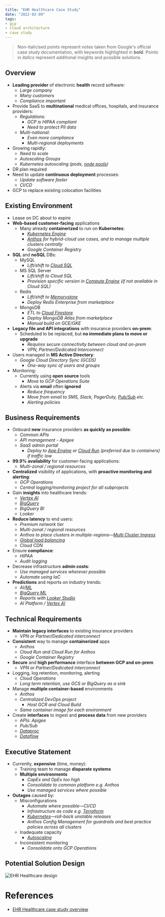 ```yaml
---
title: "EHR Healthcare Case Study"
date: "2022-02-09"
tags:
- gcp
- cloud architecture
- case study
---
```


> Non-italicised points represent notes taken from Google's official case study documentation, with keywords highlighted in **bold**.
> Points in *italics* represent additional insights and possible solutions.

## Overview

- **Leading provider** of electronic **health** record software:
	- *Large company*
	- *Many customers*
	- *Compliance important*
- Provide SaaS to **multinational** medical offices, hospitals, and insurance providers:
	- *Regulations:*
		- *GCP is HIPAA compliant*
		- *Need to protect PII data*
	- *Multi-national:*
		- *Even more compliance*
		- *Multi-regional deployments*
- Growing rapidly:
	- *Need to scale*
	- *Autoscaling Groups*
	- *Kubernetes autoscaling (pods, [node pools](notes/GKE%20Cluster%20Autoscaling.md))*
- DR plan required
- Need to update **continuous deployment** processes:
	- *Update software faster*
	- *CI/CD*
- GCP to replace existing colocation facilities

## Existing Environment

- Lease on DC about to expire
- **Web-based customer-facing** applications
	- Many already **containerized** to run on **Kubernetes**:
		- *[Kubernetes Engine](notes/GCP%20Kubernetes%20Engine%20(GKE).md)*
		- *[Anthos](notes/GCP%20Anthos.md) for hybrid-cloud use cases, and to manage multiple clusters centrally*
		- *Google Container Registry*
- **SQL** and **noSQL** DBs:
	- MySQL
		- *Lift/shift to [Cloud SQL](notes/GCP%20Cloud%20SQL.md)*
	- MS SQL Server
		- *Lift/shift to Cloud SQL*
		- *Provision specific version in [Compute Engine](notes/GCP%20Compute%20Engine.md) (if not available in Cloud SQL)*
	- Redis
		- *Lift/shift to [Memorystore](notes/GCP%20Memorystore.md)*
		- *Deploy Redis Enterprise from marketplace*
	- MongoDB
		- *ETL to [Cloud Firestore](notes/GCP%20Cloud%20Firestore.md)*
		- *Deploy MongoDB Atlas from marketplace*
		- *Manual build on GCE/GKE*
- **Legacy file and API integrations** with insurance providers **on-prem**:
	- Scheduled to be replaced, but **no immediate plans to move or upgrade**
		- *Requires secure connectivity between cloud and on-prem*
		- *VPN, Partner/Dedicated Interconnect*
- Users managed in **MS Active Directory**:
	- *Google Cloud Directory Sync (GCDS)*
		- *One-way sync of users and groups*
- Monitoring:
	- Currently using **open source** tools
		- *Move to GCP Operations Suite*
	- Alerts via **email** often **ignored**
		- *Reduce frequency*
		- *Move from email to SMS, Slack, PagerDuty, [Pub/Sub](notes/GCP%20Pub%20Sub.md) etc.*
		- *Alerting policies*

## Business Requirements

- Onboard **new** insurance providers **as quickly as possible**:
	- *Common APIs*
	- *API management - Apigee*
	- *SaaS admin portal*
		- *Deploy to [App Engine](notes/GCP%20App%20Engine.md) or [Cloud Run](notes/GCP%20Cloud%20Run.md) (preferred due to containers) if traffic low*
- **99.9% availability** for customer-facing applications:
	- *Multi-zonal / regional resources*
- **Centralized** visibility of applications, with **proactive monitoring and alerting**:
	- *GCP Operations*
	- *Central logging/monitoring project for all subprojects*
- Gain **insights** into healthcare trends:
	- *[Vertex AI](notes/moc/GCP%20Vertex%20AI.md)*
	- *[BigQuery](notes/GCP%20BigQuery.md)*
	- *BigQuery BI*
	- *Looker*
- **Reduce latency** to end users:
	- *Premium network tier*
	- *Multi-zonal / regional resources*
	- *Anthos to place clusters in multiple-regions—[Multi Cluster Ingress](notes/Multi%20Cluster%20Ingress.md)*
	- *[Global load balancing](notes/GCP%20Load%20Balancing.md)*
	- *Cloud CDN*
- Ensure **compliance**:
	- *HIPAA*
	- *Audit logging*
- Decrease infrastructure **admin costs**:
	- *Use managed services wherever possible*
	- *Automate using IaC*
- **Predictions** and reports on industry trends:
	- *AI/[ML](notes/Machine%20Learning.md)*
	- *[BigQuery ML](notes/GCP%20BigQuery%20ML.md)*
	- *Reports with [Looker Studio](notes/Google%20Looker%20Studio.md)*
	- *AI Platform / [Vertex AI](notes/moc/GCP%20Vertex%20AI.md)*

## Technical Requirements

- **Maintain legacy interfaces** to existing insurance providers
	- *VPN or Partner/Dedicated interconnect*
- **Consistent** way to manage **containerized** apps
	- *Anthos*
	- *Cloud Run and Cloud Run for Anthos*
	- *Google Container Registry*
- **Secure** and **high performance** interface **between GCP and on-prem**
	- *VPN or Partner/Dedicated interconnect*
- Logging, log retention, monitoring, alerting
	- *Cloud Operations*
	- *Long term retention, use GCS or BigQuery as a sink*
- Manage **multiple container-based** environments
	- *Anthos*
	- *Centralized DevOps project*
		- *Host GCR and Cloud Build*
	- *Same container image for each environment*
- Create **interfaces** to ingest and **process data** from new providers
	- *APIs: Apigee*
	- *Pub/Sub*
	- *[Dataproc](notes/GCP%20Dataproc.md)*
	- *[Dataflow](notes/GCP%20Dataflow.md)*

## Executive Statement

- Currently, **expensive** (time, money):
	- Training team to manage **disparate systems**
	- **Multiple environments**
		- *CapEx and OpEx too high*
		- *Consolidate to common platform e.g. Anthos*
		- *Use managed services where possible*
- **Outages** caused by:
	- Misconfigurations
		- *Automate where possible—CI/CD*
		- *Infrastructure as code e.g. [Terraform](notes/moc/Terraform.md)*
		- *[Kubernetes](notes/moc/Kubernetes.md)—roll-back unstable releases*
		- *Anthos Config Management for guardrails and best practice policies across all clusters*
	- Inadequate capacity
		- *[Autoscaling](notes/GCP%20Compute%20Autoscaling.md)*
	- Inconsistent monitoring
		- *Consolidate onto GCP Operations*

## Potential Solution Design

![EHR Healthcare design](files/ehr_healthcare_design.svg)

# References

- [EHR Healthcare case study overview](https://services.google.com/fh/files/blogs/master_case_study_ehr_healthcare.pdf)
